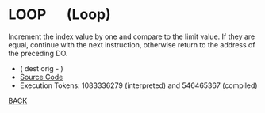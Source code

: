 # LOOP &emsp; (Loop)
Increment the index value by one and compare to the limit value. If they are equal, continue with the next instruction, otherwise return to the address of the preceding DO.
* ( dest orig - )
* [Source Code](../words/core/Loop.cs)
* Execution Tokens: 1083336279 (interpreted) and 546465367 (compiled)


[BACK](builtins.md#Loop)
